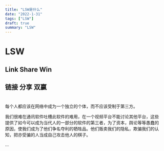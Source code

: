 ```yaml
---
title: "LSW是什么"
date: "2022-1-31"
tags: ["LSW"]
draft: true
summary: "LSW"
---
```


# LSW

## Link Share Win
## 链接 分享 双赢

# 

每个人都应该在网络中成为一个独立的个体，而不应该受制于第三方。

我们很难在通讯软件吐槽此软件的难用，在一个视频平台不能讨论其他平台，这些提供了如今可以成为当代人的一部分的软件的第三者，为了资本，舆论等等愚蠢的原因，使我们成为了他们争名夺利的牺牲品。他们贩卖我们的隐私，欺骗我们的认知，把亦受骗的人当成自己攻击他人的棋子。

...




